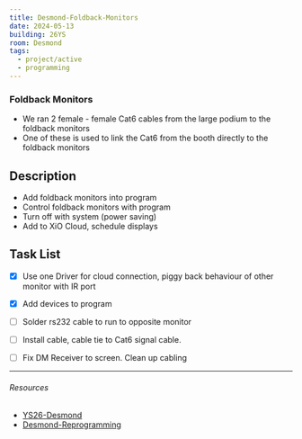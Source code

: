 ```yaml
---
title: Desmond-Foldback-Monitors
date: 2024-05-13
building: 26YS
room: Desmond
tags:
  - project/active
  - programming
---
```

### Foldback Monitors

- We ran 2 female - female Cat6 cables from the large podium to the foldback monitors
- One of these is used to link the Cat6 from the booth directly to the foldback monitors

## Description

- Add foldback monitors into program
- Control foldback monitors with program
- Turn off with system (power saving)
- Add to XiO Cloud, schedule displays

## Task List

- [x] Use one Driver for cloud connection, piggy back behaviour of other monitor with IR port
- [x] Add devices to program
- [ ] Solder rs232 cable to run to opposite monitor
- [ ] Install cable, cable tie to Cat6 signal cable.
- [ ] Fix DM Receiver to screen. Clean up cabling


---
###### Resources
- [YS26-Desmond](../03-Resources/Rooms/YS26-Desmond.md)
- [Desmond-Reprogramming](../04-Archive/Completed/Desmond-Reprogramming.md)